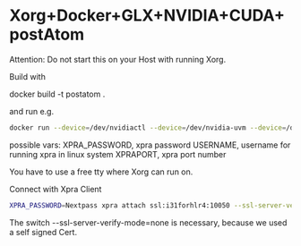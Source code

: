 # Xorg+Docker+GLX+NVIDIA+CUDA+postAtom

Attention: Do not start this on your Host with running Xorg. 

Build with 

docker build -t postatom .

and run e.g.
```sh
docker run --device=/dev/nvidiactl --device=/dev/nvidia-uvm --device=/dev/nvidia7 --device=/dev/tty60 -p 10050:10050 -e XPRA_PASSWORD=Nextpass -e USERNAME=testing -h postatom-docker postatom
```
possible vars:
XPRA_PASSWORD, xpra password
USERNAME, username for running xpra in linux system
XPRAPORT, xpra port number


You have to use a free tty where Xorg can run on. 

Connect with Xpra Client 

```sh
XPRA_PASSWORD=Nextpass xpra attach ssl:i31forhlr4:10050 --ssl-server-verify-mode=none --encoding=jpeg
```

The switch --ssl-server-verify-mode=none is necessary, because we used a self signed Cert.
